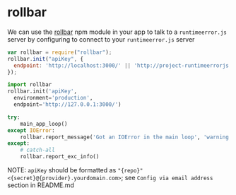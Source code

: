 # rollbar

We can use the [rollbar](https://github.com/develsadvocates/node_rollbar) npm module in your app to talk to a `runtimeerror.js` server by configuring to connect to your `runtimeerror.js` server

``` javascript
var rollbar = require("rollbar");
rollbar.init("apiKey", {
  endpoint: 'http://localhost:3000/' || 'http://project-runtimeerrorjs.herokuapp.com/',
});
```

``` python
import rollbar
rollbar.init('apiKey',
  environment='production',
  endpoint='http://127.0.0.1:3000/')

try:
    main_app_loop()
except IOError:
    rollbar.report_message('Got an IOError in the main loop', 'warning')
except:
    # catch-all
    rollbar.report_exc_info()
```

NOTE: `apiKey` should be formatted as `"{repo}" <{secret}@{provider}.yourdomain.com>`; see `Config via email address` section in README.md
